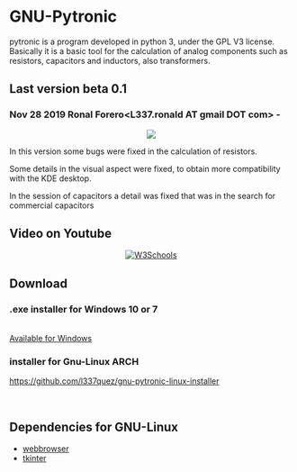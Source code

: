 # GNU-Pytronic
pytronic is a program developed in python 3, under the GPL V3 license. Basically it is a basic tool for the calculation of analog components such as resistors, capacitors and inductors, also transformers.

## Last version beta 0.1
### Nov 28 2019 Ronal Forero<L337.ronald AT gmail DOT com> -
<p align="center"><img src="https://raw.githubusercontent.com/l337quez/GNU-Pytronic/master/other%20Sources/versiones/V%201.1.png"></p>  

<p>In this version some bugs were fixed in the calculation of resistors.</p>

<p>Some details in the visual aspect were fixed, to obtain more compatibility with the KDE desktop.</p>

<p>
In the session of capacitors a detail was fixed that was in the search for commercial capacitors
</p>

 


## Video on Youtube
<div align="center">
<a href="https://www.youtube.com/watch?v=O8oAY8fAlwg" target="_blank">
<img border="0" alt="W3Schools" src="https://github.com/l337quez/GNU-Pytronic/blob/master/other%20Sources/youtube/beta0.1.png?raw=true">
</a>
</div>


## Download 
### .exe installer for Windows 10 or 7
<br>
<a href="https://github.com/l337quez/GNU-Pytronic/raw/master/windows%20installer/beta%200.1/GNU%20Pytronic%20V-Beta0.1.exe">Available for Windows</a>

### installer for Gnu-Linux ARCH
https://github.com/l337quez/gnu-pytronic-linux-installer

<br>

## Dependencies for GNU-Linux
- <a href="https://docs.python.org/3.1/library/webbrowser.html">webbrowser</a>
- <a href="https://wiki.python.org/moin/TkInter">tkinter</a>
